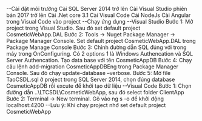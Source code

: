 --Cài đặt môi trường
Cài SQL Server 2014 trở lên
Cài Visual Studio phiên bản 2017 trở lên
Cài .Net core 3.1
Cài Visual Code
Cài NodeJs
Cài Angular trong Visual Code vào project
--Chạy ứng dụng
--Visual Studio
Bước 1: Mở project trong Visual Studio. Sau đó set default project CosmeticWebApp.DAL
Bước 2: Tools -> Nuget Package Manager -> Package Manager Console. Set default project CosmeticWebApp.DAL trong Package Manage Console
Bước 3: Chỉnh đường dẫn SQL đúng với trong máy trong OnConfiguring. Có 2 options 1 là Windows Authencation và SQL Server Authencation. Tạo data base với tên CosmeticAppDB
Bước 4: Chạy câu lệnh add-migration CosmeticAppDBEng trong Package Manager Console. Sau đó chạy update-database –verbose.
Bước 5: Mở file TaoCSDL.sql ở project trong SQL Server 2014, chọn đúng database CosmeticAppDB rồi excute để khởi tạo dữ liệu
--Visual Code
Bước 1: Chọn đường dẫn ..\LTCSDL\CosmeticWebApp, sau đó select folder ClientApp
Bước 2: Terminal -> New terminal. Gõ vào ng s -o để khởi động localhost:4200
--Lưu ý: Khi chạy project nhớ set default project CosmeticWebApp 